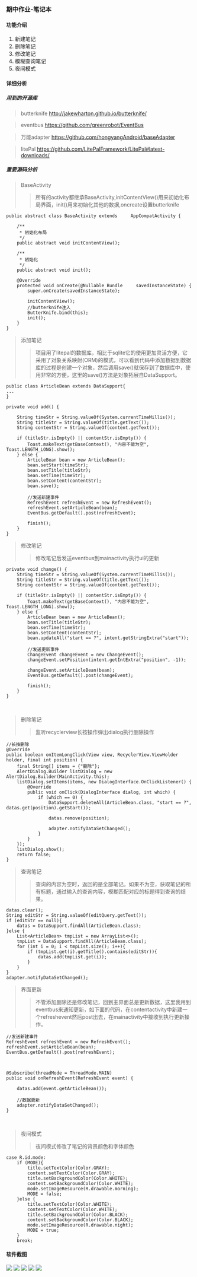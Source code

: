 ### 期中作业-笔记本
#### 功能介绍
1. 新建笔记
2. 删除笔记
3. 修改笔记
4. 模糊查询笔记
5. 夜间模式

#### 详细分析

##### 用到的开源库
> butterknife http://jakewharton.github.io/butterknife/

> eventbus https://github.com/greenrobot/EventBus

> 万能adapter https://github.com/hongyangAndroid/baseAdapter

> litePal https://github.com/LitePalFramework/LitePal#latest-downloads/

##### 重要源码分析
> BaseActivity
>> 所有的activity都继承BaseActivity,initContentView()用来初始化布局界面，init()用来初始化其他的数据,oncreate设置butterknife


    public abstract class BaseActivity extends     AppCompatActivity {
    
        /**
         * 初始化布局
         */
        public abstract void initContentView();
    
        /**
         * 初始化
         */
        public abstract void init();
    
        @Override
        protected void onCreate(@Nullable Bundle     savedInstanceState) {
            super.onCreate(savedInstanceState);
    
            initContentView();
            //butterknife注入
            ButterKnife.bind(this);
            init();
        }
    }

> 添加笔记
>> 项目用了litepal的数据库，相比于sqlite它的使用更加灵活方便，它采用了对象关系映射(ORM)的模式，可以看到代码中添加数据到数据库的过程是创建一个对象，然后调用save()就保存到了数据库中，使用非常的方便，这里的save()方法是对象拓展自DataSupport。
    
    public class ArticleBean extends DataSupport{
    ...
    }

    private void add() {

        String timeStr = String.valueOf(System.currentTimeMillis());
        String titleStr = String.valueOf(title.getText());
        String contentStr = String.valueOf(content.getText());

        if (titleStr.isEmpty() || contentStr.isEmpty()) {
            Toast.makeText(getBaseContext(), "内容不能为空", Toast.LENGTH_LONG).show();
        } else {
            ArticleBean bean = new ArticleBean();
            bean.setStart(timeStr);
            bean.setTitle(titleStr);
            bean.setTime(timeStr);
            bean.setContent(contentStr);
            bean.save();

            //发送新建事件
            RefreshEvent refreshEvent = new RefreshEvent();
            refreshEvent.setArticleBean(bean);
            EventBus.getDefault().post(refreshEvent);

            finish();
        }
    }
    
> 修改笔记
>> 修改笔记后发送eventbus到mainactivity执行ui的更新

    private void change() {
        String timeStr = String.valueOf(System.currentTimeMillis());
        String titleStr = String.valueOf(title.getText());
        String contentStr = String.valueOf(content.getText());

        if (titleStr.isEmpty() || contentStr.isEmpty()) {
            Toast.makeText(getBaseContext(), "内容不能为空", Toast.LENGTH_LONG).show();
        } else {
            ArticleBean bean = new ArticleBean();
            bean.setTitle(titleStr);
            bean.setTime(timeStr);
            bean.setContent(contentStr);
            bean.updateAll("start == ?", intent.getStringExtra("start"));

            //发送更新事件
            ChangeEvent changeEvent = new ChangeEvent();
            changeEvent.setPosition(intent.getIntExtra("position", -1));

            changeEvent.setArticleBean(bean);
            EventBus.getDefault().post(changeEvent);

            finish();
        }
    }
    
    
> 删除笔记
>> 监听recyclerview长按操作弹出dialog执行删除操作

    //长按删除
    @Override
    public boolean onItemLongClick(View view, RecyclerView.ViewHolder holder, final int position) {
        final String[] items = {"删除"};
        AlertDialog.Builder listDialog = new AlertDialog.Builder(MainActivity.this);
        listDialog.setItems(items, new DialogInterface.OnClickListener() {
            @Override
            public void onClick(DialogInterface dialog, int which) {
                if (which == 0) {
                    DataSupport.deleteAll(ArticleBean.class, "start == ?", datas.get(position).getStart());

                    datas.remove(position);

                    adapter.notifyDataSetChanged();
                }
            }
        });
        listDialog.show();
        return false;
    }

> 查询笔记
>> 查询的内容为空时，返回的是全部笔记。如果不为空，获取笔记的所有标题，通过输入的查询内容，模糊匹配对应的标题得到查询的结果。

    datas.clear();
    String editStr = String.valueOf(editQuery.getText());
    if (editStr == null){
        datas = DataSupport.findAll(ArticleBean.class);
    }else {
        List<ArticleBean> tmpList = new ArrayList<>();
        tmpList = DataSupport.findAll(ArticleBean.class);
        for (int i = 0; i < tmpList.size(); i++){
            if (tmpList.get(i).getTitle().contains(editStr)){
                datas.add(tmpList.get(i));
            }
        }
    }
    adapter.notifyDataSetChanged();
    
> 界面更新
>> 不管添加删除还是修改笔记，回到主界面总是更新数据，这里我用到eventbus来通知更新，如下面的代码，在contentactivity中新建一个refreshevent然后post出去，在mainactivity中接收到执行更新操作。

    //发送新建事件
    RefreshEvent refreshEvent = new RefreshEvent();
    refreshEvent.setArticleBean(bean);
    EventBus.getDefault().post(refreshEvent);
    
    
    
    @Subscribe(threadMode = ThreadMode.MAIN)
    public void onRefreshEvent(RefreshEvent event) {

        datas.add(event.getArticleBean());

        //数据更新
        adapter.notifyDataSetChanged();
    }
    
> 夜间模式
>> 夜间模式修改了笔记的背景颜色和字体颜色

    case R.id.mode:
        if (MODE){
            title.setTextColor(Color.GRAY);
            content.setTextColor(Color.GRAY);
            title.setBackgroundColor(Color.WHITE);
            content.setBackgroundColor(Color.WHITE);
            mode.setImageResource(R.drawable.morning);
            MODE = false;
        }else {
            title.setTextColor(Color.WHITE);
            content.setTextColor(Color.WHITE);
            title.setBackgroundColor(Color.BLACK);
            content.setBackgroundColor(Color.BLACK);
            mode.setImageResource(R.drawable.night);
            MODE = true;
        }
        break;
        
#### 软件截图
![](https://github.com/YigangZhao/MobileSoftwareDevelopment/blob/master/Memo/%E5%9B%BE%E7%89%87/%E4%B8%BB%E7%95%8C%E9%9D%A2.png)
![](https://github.com/YigangZhao/MobileSoftwareDevelopment/blob/master/Memo/%E5%9B%BE%E7%89%87/%E5%88%A0%E9%99%A4.png)
![](https://github.com/YigangZhao/MobileSoftwareDevelopment/blob/master/Memo/%E5%9B%BE%E7%89%87/%E5%A4%9C%E9%97%B4%E6%A8%A1%E5%BC%8F.png)
![](https://github.com/YigangZhao/MobileSoftwareDevelopment/blob/master/Memo/%E5%9B%BE%E7%89%87/%E6%96%B0%E5%BB%BA.png)
![](https://github.com/YigangZhao/MobileSoftwareDevelopment/blob/master/Memo/%E5%9B%BE%E7%89%87/%E6%9F%A5%E6%89%BE.png)
